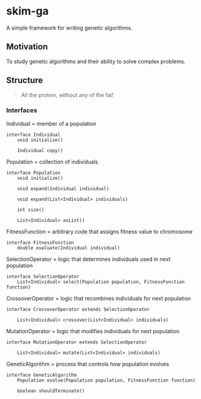 skim-ga
=======

A simple framework for writing genetic algorithms.

Motivation
----------

To study genetic algorithms and their ability to solve complex problems.

Structure
---------

> All the protein, without any of the fat!

### Interfaces

Individual = member of a population

    interface Individual
        void initialize()

        Individual copy()

Population = collection of individuals

    interface Population
        void initialize()

        void expand(Individual individual)

        void expand(List<Individual> individuals)

        int size()

        List<Individual> asList()

FitnessFunction = arbitrary code that assigns fitness value to chromosome

    interface FitnessFunction
        double evaluate(Individual individual)

SelectionOperator = logic that determines individuals used in next population

    interface SelectionOperator
        List<Individual> select(Population population, FitnessFunction function)

CrossoverOperator = logic that recombines individuals for next population

    interface CrossoverOperator extends SelectionOperator

        List<Individual> crossover(List<Individual> individuals)

MutationOperator = logic that modifies individuals for next population

    interface MutationOperator extends SelectionOperator

        List<Individual> mutate(List<Individual> individuals)

GeneticAlgorithm = process that controls how population evolves

    interface GeneticAlgorithm
        Population evolve(Population population, FitnessFunction function)

        boolean shouldTerminate()



